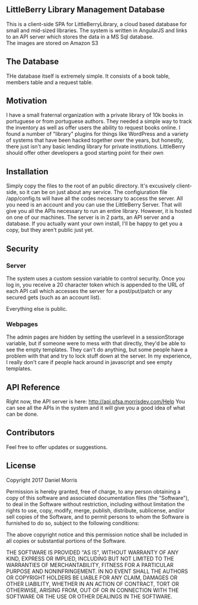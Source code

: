 ## LittleBerry Library Management Database

This is a client-side SPA for LittleBerryLibrary, a cloud based database for small and mid-sized libraries.
The system is written in AngularJS and links to an API server which stores the data in a MS Sql database.  
The images are stored on Amazon S3

## The Database

THe database itself is extremely simple.  It consists of a book table, members table and a request table.

## Motivation

I have a small fraternal organization with a private library of 10k books in portuguese or from portuguese authors.  They needed a simple way to track the inventory as well as offer users the ability to request books online.  I found a number of "library" plugins for things like WordPress and a variety of systems that have been hacked together over the years, but honestly, there just isn't any basic lending library for private institutions.  LittleBerry should offer other developers a good starting point for their own

## Installation

Simply copy the files to the root of an public directory.  It's excusively client-side, so it can be on just about any service. 
The configiuration file /app/config.ts   will have all the codes necessary to access the server.  All you need is an account and you can use the LittleBerry Server.  That will give you all the APIs necessary to run an entire library.  However, it is hosted on one of our machines.  The server is in 2 parts, an API server and a database.  If you actually want your own install, I'll be happy to get you a copy, but they aren't public just yet.

## Security

### Server 
The system uses a custom session variable to control security.  Once you log in, you receive a 20 character token which is appended to the URL of each API call which accesses the server for a post/put/patch or any secured gets  (such as an account list).

Everything else is public.

### Webpages
The admin pages are hidden by setting the userlevel in a sessionStorage variable, but if someone were to mess with that directly, they'd be able to see the empty templates.  They can't do anything, but some people have a problem with that and try to lock stuff down at the server.  In my experience, I really don't care if people hack around in javascript and see empty templates.

## API Reference

Right now, the API server is here:  http://api.pfsa.morrisdev.com/Help
You can see all the APIs in the system and it will give you a good idea of what can be done. 

## Contributors

Feel free to offer updates or suggestions.

## License

Copyright 2017 Daniel Morris

Permission is hereby granted, free of charge, to any person obtaining a copy of this software and associated documentation files (the "Software"), to deal in the Software without restriction, including without limitation the rights to use, copy, modify, merge, publish, distribute, sublicense, and/or sell copies of the Software, and to permit persons to whom the Software is furnished to do so, subject to the following conditions:

The above copyright notice and this permission notice shall be included in all copies or substantial portions of the Software.

THE SOFTWARE IS PROVIDED "AS IS", WITHOUT WARRANTY OF ANY KIND, EXPRESS OR IMPLIED, INCLUDING BUT NOT LIMITED TO THE WARRANTIES OF MERCHANTABILITY, FITNESS FOR A PARTICULAR PURPOSE AND NONINFRINGEMENT. IN NO EVENT SHALL THE AUTHORS OR COPYRIGHT HOLDERS BE LIABLE FOR ANY CLAIM, DAMAGES OR OTHER LIABILITY, WHETHER IN AN ACTION OF CONTRACT, TORT OR OTHERWISE, ARISING FROM, OUT OF OR IN CONNECTION WITH THE SOFTWARE OR THE USE OR OTHER DEALINGS IN THE SOFTWARE.
